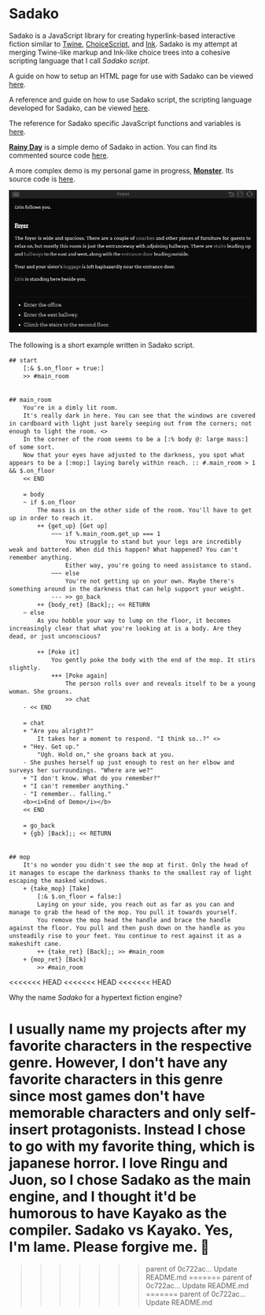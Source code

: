 # Sadako

Sadako is a JavaScript library for creating hyperlink-based interactive fiction similar to [Twine](https://twinery.org/), [ChoiceScript](https://www.choiceofgames.com/make-your-own-games/choicescript-intro/), and [Ink](https://www.inklestudios.com/ink/). Sadako is my attempt at merging Twine-like markup and Ink-like choice trees into a cohesive scripting language that I call *Sadako script*.

A guide on how to setup an HTML page for use with Sadako can be viewed [here](getting-started.md).

A reference and guide on how to use Sadako script, the scripting language developed for Sadako, can be viewed [here](reference.md).

The reference for Sadako specific JavaScript functions and variables is [here](javascript_reference.md).

**[Rainy Day](https://tayruh.github.io/rainy_day/)** is a simple demo of Sadako in action. You can find its commented source code [here](https://github.com/Tayruh/tayruh.github.io/tree/master/rainy_day).

A more complex demo is my personal game in progress, **[Monster](https://tayruh.github.io/monster/)**. Its source code is [here](https://github.com/Tayruh/tayruh.github.io/tree/master/monster).

![alt text](https://github.com/Tayruh/sadako/blob/master/screenshot.png "Screenshot")

The following is a short example written in Sadako script.

```
## start
    [:& $.on_floor = true:]
    >> #main_room

    
## main_room
    You're in a dimly lit room.
    It's really dark in here. You can see that the windows are covered in cardboard with light just barely seeping out from the corners; not enough to light the room. <>
    In the corner of the room seems to be a [:% body @: large mass:] of some sort.
    Now that your eyes have adjusted to the darkness, you spot what appears to be a [:mop:] laying barely within reach. :: #.main_room > 1 && $.on_floor
    << END
    
    = body
    ~ if $.on_floor
        The mass is on the other side of the room. You'll have to get up in order to reach it.
        ++ {get_up} [Get up]
            ~~~ if %.main_room.get_up === 1
                You struggle to stand but your legs are incredibly weak and battered. When did this happen? What happened? You can't remember anything.
                Either way, you're going to need assistance to stand.
            ~~~ else
                You're not getting up on your own. Maybe there's something around in the darkness that can help support your weight.
            --- >> go_back
        ++ {body_ret} [Back];; << RETURN
    ~ else
        As you hobble your way to lump on the floor, it becomes increasingly clear that what you're looking at is a body. Are they dead, or just unconscious?
        
        ++ [Poke it]
            You gently poke the body with the end of the mop. It stirs slightly.
            +++ [Poke again]
                The person rolls over and reveals itself to be a young woman. She groans.
                >> chat
    - << END
    
    = chat
    + "Are you alright?"
        It takes her a moment to respond. "I think so..?" <>
    + "Hey. Get up."
        "Ugh. Hold on," she groans back at you.
    - She pushes herself up just enough to rest on her elbow and surveys her surroundings. "Where are we?"
    + "I don't know. What do you remember?"
    + "I can't remember anything."
    - "I remember.. falling."
    <b><i>End of Demo</i></b>
    << END
    
    = go_back
    + {gb} [Back];; << RETURN

    
## mop
    It's no wonder you didn't see the mop at first. Only the head of it manages to escape the darkness thanks to the smallest ray of light escaping the masked windows.
    + {take_mop} [Take]
        [:& $.on_floor = false:]
        Laying on your side, you reach out as far as you can and manage to grab the head of the mop. You pull it towards yourself. 
        You remove the mop head the handle and brace the handle against the floor. You pull and then push down on the handle as you unsteadily rise to your feet. You continue to rest against it as a makeshift cane.        
        ++ {take_ret} [Back];; >> #main_room
    + {mop_ret} [Back]
        >> #main_room
```
<<<<<<< HEAD
<<<<<<< HEAD
<<<<<<< HEAD

Why the name *Sadako* for a hypertext fiction engine? 

I usually name my projects after my favorite characters in the respective genre. However, I don't have any favorite characters in this genre since most games don't have memorable characters and only self-insert protagonists. Instead I chose to go with my favorite thing, which is japanese horror. I love Ringu and Juon, so I chose Sadako as the main engine, and I thought it'd be humorous to have Kayako as the compiler. Sadako vs Kayako. Yes, I'm lame. Please forgive me. 🙏
=======
>>>>>>> parent of 0c722ac... Update README.md
=======
>>>>>>> parent of 0c722ac... Update README.md
=======
>>>>>>> parent of 0c722ac... Update README.md
